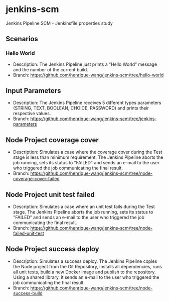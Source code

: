 # jenkins-scm
Jenkins Pipeline SCM - Jenkinsfile properties study

## Scenarios

### Hello World
- Description: The Jenkins Pipeline just prints a "Hello World" message and the number of the current build.
- Branch: https://github.com/henrique-wang/jenkins-scm/tree/hello-world

## Input Parameters
- Description: The Jenkins Pipeline receives 5 different types parameters (STRING, TEXT, BOOLEAN, CHOICE, PASSWORD) and prints their respective values.
- Branch: https://github.com/henrique-wang/jenkins-scm/tree/jenkins-parameters

## Node Project coverage cover
- Description: Simulates a case where the coverage cover during the Test stage is less than minimum requirement. The Jenkins Pipeline aborts the job running, sets its status to "FAILED" and sends an e-mail to the user who triggered the job communicating the final result.
- Branch: https://github.com/henrique-wang/jenkins-scm/tree/node-coverage-cover-failed

## Node Project unit test failed
- Description: Simulates a case where an unit test fails during the Test stage. The Jenkins Pipeline aborts the job running, sets its status to "FAILED" and sends an e-mail to the user who triggered the job communicating the final result.
- Branch: https://github.com/henrique-wang/jenkins-scm/tree/node-failed-unit-test

## Node Project success deploy
- Description: Simulates a success deploy. The Jenkins Pipeline copies the Node project from the Git Repository, installs all dependencies, runs all unit tests, build a new Docker image and publish to the repository. Using a shared library, it sends an e-mail to the user who triggered the job communicating the final result.
- Branch: https://github.com/henrique-wang/jenkins-scm/tree/node-success-build
